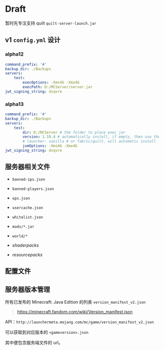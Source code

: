 # Draft

<!-- 专注于支持 Fabric/Quilt 服务端 -->

<!-- `fabric-server-launch.jar` -->
暂时先专注支持 quilt
`quilt-server-launch.jar`


## v1 `config.yml` 设计

### alpha12

```yaml
command_prefix: '#'
backup_dir: ./Backups
servers:
    test:
        execOptions: -Xms4G -Xmx4G
        execPath: D:/MCServer/server.jar
jwt_signing_string: dsqvre
```
### alpha13

```yaml
command_prefix: '#'
backup_dir: ./Backups
servers:
    test:
        dir: D:/MCServer # the folder to place exec jar
        version: 1.19.4 # automatically install, if empty, then use the latest version, and update this field
        # launcher: vanilla # or fabric/quilt, will automatic install
        jvmOptions: -Xms4G -Xmx4G
jwt_signing_string: dsqvre
```

## 服务器相关文件

- `banned-ips.json`
- `banned-players.json`
- `ops.json`
- `usercache.json`
- `whitelist.json`

- `mods/*.jar`
- `world/*`

- *shaderpacks*
- *resourcepacks*

## 配置文件

## 服务器版本管理

所有已发布的 Minecraft: Java Edition 的列表 `version_manifest_v2.json`
> https://minecraft.fandom.com/wiki/Version_manifest.json

API：`http://launchermeta.mojang.com/mc/game/version_manifest_v2.json`

可以获取到对应版本的 `<gameversion>.json`

其中便包含服务端文件的 url。

